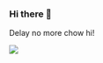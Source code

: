 ### Hi there 👋

Delay no more chow hi!


![](https://liwenjunpictures.oss-cn-shenzhen.aliyuncs.com/202410041601763.gif)

